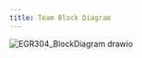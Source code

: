 ```yaml
---
title: Team Block Diagram
---
```




![EGR304_BlockDiagram drawio](https://github.com/user-attachments/assets/c0f4f752-f7f8-4be2-b521-2cec04cd0ddc)
